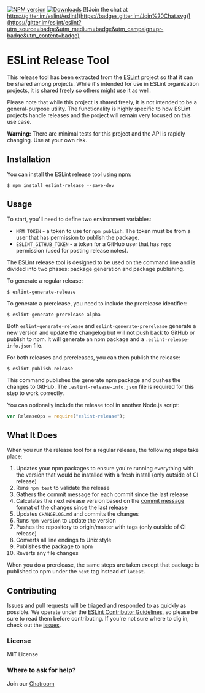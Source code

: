 [![NPM version][npm-image]][npm-url]
[![Downloads][downloads-image]][downloads-url]
[![Join the chat at https://gitter.im/eslint/eslint](https://badges.gitter.im/Join%20Chat.svg)](https://gitter.im/eslint/eslint?utm_source=badge&utm_medium=badge&utm_campaign=pr-badge&utm_content=badge)

# ESLint Release Tool

This release tool has been extracted from the [ESLint](https://github.com/eslint/eslint) project so that it can be shared among projects. While it's intended for use in ESLint organization projects, it is shared freely so others might use it as well.

Please note that while this project is shared freely, it is not intended to be a general-purpose utility. The functionality is highly specific to how ESLint projects handle releases and the project will remain very focused on this use case.

**Warning:** There are minimal tests for this project and the API is rapidly changing. Use at your own risk.

## Installation

You can install the ESLint release tool using [npm](https://npmjs.com):

```
$ npm install eslint-release --save-dev
```

## Usage

To start, you'll need to define two environment variables:

* `NPM_TOKEN` - a token to use for `npm publish`. The token must be from a user that has permission to publish the package.
* `ESLINT_GITHUB_TOKEN` - a token for a GitHub user that has `repo` permission (used for posting release notes).

The ESLint release tool is designed to be used on the command line and is divided into two phases: package generation and package publishing.

To generate a regular release:

```
$ eslint-generate-release
```

To generate a prerelease, you need to include the prerelease identifier:

```
$ eslint-generate-prerelease alpha
```

Both `eslint-generate-release` and `eslint-generate-prerelease` generate a new version and update the changelog but will not push back to GitHub or publish to npm. It will generate an npm package and a `.eslint-release-info.json` file.

For both releases and prereleases, you can then publish the release:

```
$ eslint-publish-release
```

This command publishes the generate npm package and pushes the changes to GitHub. The `.eslint-release-info.json` file is required for this step to work correctly.


You can optionally include the release tool in another Node.js script:

```js
var ReleaseOps = require("eslint-release");
```

## What It Does

When you run the release tool for a regular release, the following steps take place:

1. Updates your npm packages to ensure you're running everything with the version that would be installed with a fresh install (only outside of CI release)
1. Runs `npm test` to validate the release
1. Gathers the commit message for each commit since the last release
1. Calculates the next release version based on the [commit message format](http://eslint.org/docs/developer-guide/contributing/pull-requests#step-2-make-your-changes) of the changes since the last release
1. Updates `CHANGELOG.md` and commits the changes
1. Runs `npm version` to update the version
1. Pushes the repository to origin/master with tags (only outside of CI release)
1. Converts all line endings to Unix style
1. Publishes the package to npm
1. Reverts any file changes

When you do a prerelease, the same steps are taken except that package is published to npm under the `next` tag instead of `latest`.

## Contributing

Issues and pull requests will be triaged and responded to as quickly as possible. We operate under the [ESLint Contributor Guidelines](https://eslint.org/docs/developer-guide/contributing), so please be sure to read them before contributing. If you're not sure where to dig in, check out the [issues](https://github.com/eslint/eslint-release/issues).

### License

MIT License

### Where to ask for help?

Join our [Chatroom](https://eslint.org/chat/help)

[npm-image]: https://img.shields.io/npm/v/eslint-release.svg?style=flat-square
[npm-url]: https://www.npmjs.com/package/eslint-release
[downloads-image]: https://img.shields.io/npm/dm/eslint-release.svg?style=flat-square
[downloads-url]: https://www.npmjs.com/package/eslint-release
